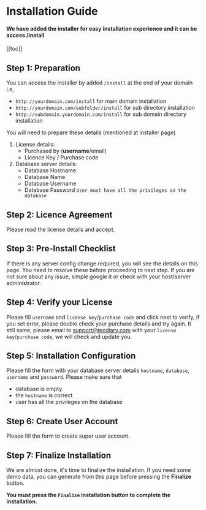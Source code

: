 # Installation Guide

#### We have added the installer for easy installation experience and it can be access /install

[[toc]]

## Step 1: Preparation

You can access the installer by added `/install` at the end of your domain i.e,

-   `http://yourdomain.com/install` for main domain installation
-   `http://yourdomain.com/subfolder/install` for sub directory installation
-   `http://subdomain.yourdomain.com/install` for sub domain directory installation

You will need to prepare these details (mentioned at installer page)

1.  License details:
    -   Purchased by (**username**/email)
    -   Licence Key / Purchase code
2.  Database server details:
    -   Database Hostname
    -   Database Name
    -   Database Username
    -   Database Password `User must have all the privileges on the database`

## Step 2: Licence Agreement

Please read the license details and accept.

## Step 3: Pre-Install Checklist

If there is any server config change required, you will see the details on this page. You need to resolve these before proceeding to next step. If you are not sure about any issue, simple google it or check with your host/server administrator.

## Step 4: Verify your License

Please fill `username` and `license key`/`purchase code` and click next to verify, if you set error, please double check your purchase details and try again. It still same, please email to support@tecdiary.com with your `license key`/`purchase code`, we will check and update you.

## Step 5: Installation Configuration

Please fill the form with your database server details `hostname`, `database`, `username` and `password`.
Please make sure that

-   database is empty
-   the `hostname` is correct
-   user has all the privileges on the database

## Step 6: Create User Account

Please fill the form to create super user account.

## Step 7: Finalize Installation

We are almost done, it's time to finalize the installation. If you need some demo data, you can generate from this page before pressing the **Finalize** button.

**You must press the `Finalize` installation button to complete the installation.**
